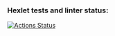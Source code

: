 ### Hexlet tests and linter status:
[![Actions Status](https://github.com/ELVIG17/frontend-project-44/actions/workflows/hexlet-check.yml/badge.svg)](https://github.com/ELVIG17/frontend-project-44/actions)